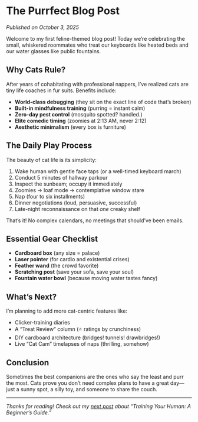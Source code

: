 # The Purrfect Blog Post

*Published on October 3, 2025*

Welcome to my first feline-themed blog post! Today we’re celebrating the small, whiskered roommates who treat our keyboards like heated beds and our water glasses like public fountains.

## Why Cats Rule?

After years of cohabitating with professional nappers, I’ve realized cats are tiny life coaches in fur suits. Benefits include:

- **World-class debugging** (they sit on the exact line of code that’s broken)
- **Built-in mindfulness training** (purring = instant calm)
- **Zero-day pest control** (mosquito spotted? handled.)
- **Elite comedic timing** (zoomies at 2:13 AM, never 2:12)
- **Aesthetic minimalism** (every box is furniture)

## The Daily Play Process

The beauty of cat life is its simplicity:

1. Wake human with gentle face taps (or a well-timed keyboard march)
2. Conduct 5 minutes of hallway parkour
3. Inspect the sunbeam; occupy it immediately
4. Zoomies → loaf mode → contemplative window stare
5. Nap (four to six installments)
6. Dinner negotiations (loud, persuasive, successful)
7. Late-night reconnaissance on that *one* creaky shelf

That’s it! No complex calendars, no meetings that should’ve been emails.

## Essential Gear Checklist

- **Cardboard box** (any size = palace)
- **Laser pointer** (for cardio and existential crises)
- **Feather wand** (the crowd favorite)
- **Scratching post** (save your sofa, save your soul)
- **Fountain water bowl** (because moving water tastes fancy)

## What’s Next?

I’m planning to add more cat-centric features like:
- Clicker-training diaries
- A “Treat Review” column (⭐ ratings by crunchiness)
- DIY cardboard architecture (bridges! tunnels! drawbridges!)
- Live “Cat Cam” timelapses of naps (thrilling, somehow)

## Conclusion

Sometimes the best companions are the ones who say the least and purr the most. Cats prove you don’t need complex plans to have a great day—just a sunny spot, a silly toy, and someone to share the couch.

---

*Thanks for reading! Check out my [next post](/blog-post-2.html) about “Training Your Human: A Beginner’s Guide.”*